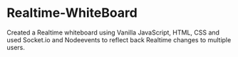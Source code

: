# Realtime-WhiteBoard
Created a Realtime whiteboard using Vanilla JavaScript, HTML, CSS and used Socket.io and Nodeevents to reflect back Realtime changes to multiple users.
